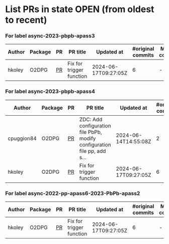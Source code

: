 # List PRs in state OPEN (from oldest to recent)


### For label async-2023-pbpb-apass3

| Author | Package | PR | PR title | Updated at | #original commits | Merge commit |
| --- | --- | --- | --- | --- | --- | --- |
| hkoley | O2DPG | [PR](https://github.com/AliceO2Group/O2DPG/pull/1610) | Fix for trigger function | 2024-06-17T09:27:05Z | 6 | - |


### For label async-2023-pbpb-apass4

| Author | Package | PR | PR title | Updated at | #original commits | Merge commit |
| --- | --- | --- | --- | --- | --- | --- |
| cpuggion84 | O2DPG | [PR](https://github.com/AliceO2Group/O2DPG/pull/1659) | ZDC: Add configuration file PbPb, modify configuration file pp, add s… | 2024-06-14T14:55:08Z | 2 | - |
| hkoley | O2DPG | [PR](https://github.com/AliceO2Group/O2DPG/pull/1610) | Fix for trigger function | 2024-06-17T09:27:05Z | 6 | - |


### For label async-2022-pp-apass6-2023-PbPb-apass2

| Author | Package | PR | PR title | Updated at | #original commits | Merge commit |
| --- | --- | --- | --- | --- | --- | --- |
| hkoley | O2DPG | [PR](https://github.com/AliceO2Group/O2DPG/pull/1610) | Fix for trigger function | 2024-06-17T09:27:05Z | 6 | - |
